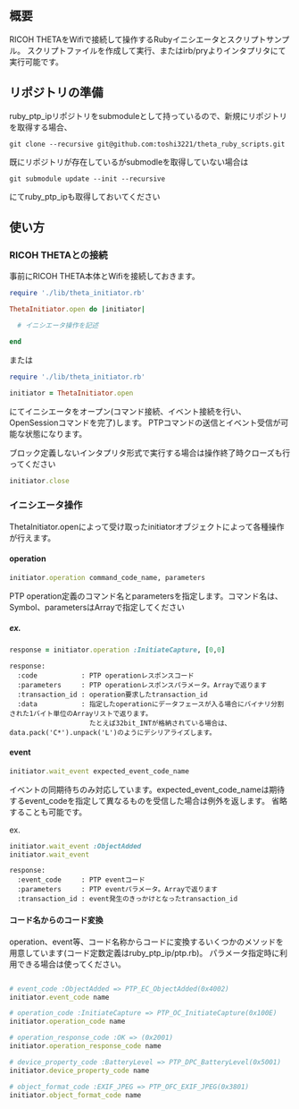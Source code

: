 ## 概要

RICOH THETAをWifiで接続して操作するRubyイニシエータとスクリプトサンプル。
スクリプトファイルを作成して実行、またはirb/pryよりインタプリタにて実行可能です。

## リポジトリの準備

ruby_ptp_ipリポジトリをsubmoduleとして持っているので、新規にリポジトリを取得する場合、

```
git clone --recursive git@github.com:toshi3221/theta_ruby_scripts.git
```

既にリポジトリが存在しているがsubmodleを取得していない場合は

```
git submodule update --init --recursive
```

にてruby_ptp_ipも取得しておいてください

## 使い方

### RICOH THETAとの接続

事前にRICOH THETA本体とWifiを接続しておきます。

```ruby
require './lib/theta_initiator.rb'

ThetaInitiator.open do |initiator|

  # イニシエータ操作を記述

end
```

または

```ruby
require './lib/theta_initiator.rb'

initiator = ThetaInitiator.open
```

にてイニシエータをオープン(コマンド接続、イベント接続を行い、OpenSessionコマンドを完了)します。
PTPコマンドの送信とイベント受信が可能な状態になります。

ブロック定義しないインタプリタ形式で実行する場合は操作終了時クローズも行ってください

```ruby
initiator.close
```

### イニシエータ操作

ThetaInitiator.openによって受け取ったinitiatorオブジェクトによって各種操作が行えます。

#### operation

```ruby
initiator.operation command_code_name, parameters
```

PTP operation定義のコマンド名とparametersを指定します。コマンド名は、Symbol、parametersはArrayで指定してください

##### ex.

```ruby
response = initiator.operation :InitiateCapture, [0,0]
```

```
response:
  :code           : PTP operationレスポンスコード
  :parameters     : PTP operationレスポンスパラメータ。Arrayで返ります
  :transaction_id : operation要求したtransaction_id
  :data           : 指定したoperationにデータフェースが入る場合にバイナリ分割された1バイト単位のArrayリストで返ります。
                    たとえば32bit_INTが格納されている場合は、data.pack('C*').unpack('L')のようにデシリアライズします。
```

#### event

```ruby
initiator.wait_event expected_event_code_name
```

イベントの同期待ちのみ対応しています。expected_event_code_nameは期待するevent_codeを指定して異なるものを受信した場合は例外を返します。
省略することも可能です。

ex.

```ruby
initiator.wait_event :ObjectAdded
initiator.wait_event
```

```
response:
  :event_code     : PTP eventコード
  :parameters     : PTP eventパラメータ。Arrayで返ります
  :transaction_id : event発生のきっかけとなったtransaction_id
```

#### コード名からのコード変換

operation、event等、コード名称からコードに変換するいくつかのメソッドを用意しています(コード定数定義はruby_ptp_ip/ptp.rb)。
パラメータ指定時に利用できる場合は使ってください。

```ruby

# event_code :ObjectAdded => PTP_EC_ObjectAdded(0x4002)
initiator.event_code name

# operation_code :InitiateCapture => PTP_OC_InitiateCapture(0x100E)
initiator.operation_code name

# operation_response_code :OK => (0x2001)
initiator.operation_response_code name

# device_property_code :BatteryLevel => PTP_DPC_BatteryLevel(0x5001)
initiator.device_property_code name

# object_format_code :EXIF_JPEG => PTP_OFC_EXIF_JPEG(0x3801)
initiator.object_format_code name

```
